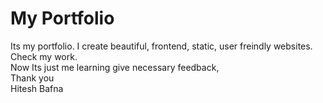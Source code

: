 # My Portfolio

Its my portfolio. I create beautiful, frontend, static, user freindly websites. Check my work.
<br>
Now Its just me learning give necessary feedback,
<br>
Thank you
<br>
Hitesh Bafna
